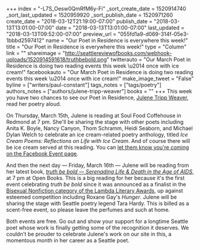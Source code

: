 +++
index = "-L7S_Oesw0QmRfM6y-Fi"
_sort_create_date = 1520914740
_sort_last_updated = 1520959920
_sort_publish_date = 1520971260
create_date = "2018-03-12T21:19:00-07:00"
publish_date = "2018-03-13T13:01:00-07:00"
date = "2018-03-13T13:01:00-07:00"
last_updated = "2018-03-13T09:52:00-07:00"
preview_url = "055fd1a9-d069-314f-05e3-1bbbd2597412"
name = "Our Poet in Residence is everywhere this week!"
title = "Our Poet in Residence is everywhere this week!"
type = "Column"
link = ""
shareimage = "http://seattlereviewofbooks.com/webhook-uploads/1520914591618/truthbebold.png"
twitterauto = "Our March Poet in Residence is doing two reading events this week \u2014 once with ice cream!"
facebookauto = "Our March Poet in Residence is doing two reading events this week \u2014 once with ice cream!"
make_image_tweet = "False"
byline = ["writers/paul-constant"]
tags_notes = ["tags/poetry"]
authors_notes = ["authors/julene-tripp-weaver"]
books = ""
+++
This week you have two chances to see our Poet in Residence, [Julene Tripp Weaver](http://www.seattlereviewofbooks.com/writers/julene-tripp-weaver/), read her poetry aloud.

On Thursday, March 15th, Julene is reading at Soul Food Coffehouse in Redmond at 7 pm. She'll be sharing the stage with other poets including Anita K. Boyle, Nancy Canyon, Thom Schramm, Heidi Seaborn, and Michael Dylan Welch to celebrate an ice cream-related poetry anthology, titled *Ice Cream Poems: Reflections on Life with Ice Cream*. And of course there will be ice cream served at this reading. You can [let them know you're coming on the Facebook Event page](https://www.facebook.com/events/1677841348948371/).

And then the next day — Friday, March 16th — Julene will be reading from her latest book, [*truth be bold — Serenading Life & Death in the Age of AIDS*](https://www.finishinglinepress.com/product/truth-be-bold-by-julene-tripp-weaver/), at 7 pm at Open Books. This is a big reading for her because it's the first event celebrating *truth be bold* since it was announced as a finalist in the [Bisexual Nonfiction category of the Lambda Literary Awards](https://www.lambdaliterary.org/lambda-literary-award-finalists/), up against esteemed competition including Roxane Gay's *Hunger*. Julene will be sharing the stage with Seattle poetry legend Tara Hardy. This is billed as a scent-free event, so please leave the perfumes and such at home.

Both events are free. Go out and show your support for a longtime Seattle poet whose work is finally getting some of the recognition it deserves. We couldn't be prouder to celebrate Julene's work on our site in this, a momentous month in her career as a Seattle poet.

